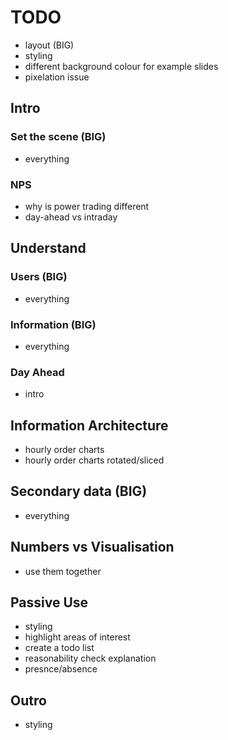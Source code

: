 # TODO

* layout (BIG)
* styling
* different background colour for example slides
* pixelation issue


## Intro

### Set the scene (BIG)
* everything

### NPS
* why is power trading different
* day-ahead vs intraday


## Understand

### Users (BIG)
* everything

### Information (BIG)
* everything

### Day Ahead
* intro


## Information Architecture
* hourly order charts
* hourly order charts rotated/sliced


## Secondary data (BIG)
* everything


## Numbers vs Visualisation
* use them together


## Passive Use
* styling
* highlight areas of interest
* create a todo list
* reasonability check explanation
* presnce/absence


## Outro
* styling
